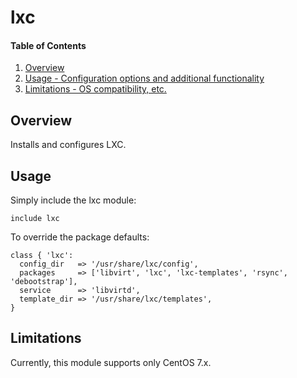 # lxc

#### Table of Contents

1. [Overview](#overview)
2. [Usage - Configuration options and additional functionality](#usage)
3. [Limitations - OS compatibility, etc.](#limitations)

## Overview

Installs and configures LXC.

## Usage

Simply include the lxc module:

```puppet
include lxc
```

To override the package defaults:

```puppet
class { 'lxc':
  config_dir   => '/usr/share/lxc/config',
  packages     => ['libvirt', 'lxc', 'lxc-templates', 'rsync', 'debootstrap'],
  service      => 'libvirtd',
  template_dir => '/usr/share/lxc/templates',
}
```

## Limitations

Currently, this module supports only CentOS 7.x.
